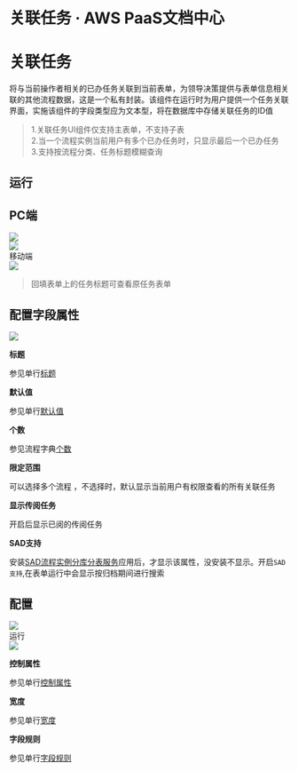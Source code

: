 # 关联任务 · AWS PaaS文档中心

# 关联任务

将与当前操作者相关的已办任务关联到当前表单，为领导决策提供与表单信息相关联的其他流程数据，这是一个私有封装。该组件在运行时为用户提供一个任务关联界面，实施该组件的字段类型应为文本型，将在数据库中存储关联任务的ID值

> 1.关联任务UI组件仅支持主表单，不支持子表  
>  2.当一个流程实例当前用户有多个已办任务时，只显示最后一个已办任务  
>  3.支持按流程分类、任务标题模糊查询

## 运行

PC端  
---  
[![](https://docs.awspaas.com/user-manual/aws-pass-console-user-manual-form-vue-64ga/zj/gltask1_pc.png)](<gltask1_pc.png>)  
[![](https://docs.awspaas.com/user-manual/aws-pass-console-user-manual-form-vue-64ga/zj/gltask2_pc.png)](<gltask2_pc.png>)  
移动端  
[![](https://docs.awspaas.com/user-manual/aws-pass-console-user-manual-form-vue-64ga/zj/gltask_mobile.png)](<gltask_mobile.png>)  
  
> 回填表单上的任务标题可查看原任务表单

## 配置字段属性

[![](https://docs.awspaas.com/user-manual/aws-pass-console-user-manual-form-vue-64ga/zj/gltask1.png)](<gltask1.png>)

**标题**

参见单行[标题](<text.html#title>)

**默认值**

参见单行[默认值](<text.html#mrz>)

**个数**

参见流程字典[个数](<text.html#length>)

**限定范围**

可以选择多个流程 ，不选择时，默认显示当前用户有权限查看的所有关联任务

**显示传阅任务**

开启后显示已阅的传阅任务

**SAD支持**

安装[SAD流程实例分库分表服务](<https://docs.awspaas.com/apps/com.actionsoft.apps.addons.sad/index.html>)应用后，才显示该属性，没安装不显示。开启`SAD支持`,在表单运行中会显示按归档期间进行搜索

配置  
---  
[![](https://docs.awspaas.com/user-manual/aws-pass-console-user-manual-form-vue-64ga/zj/gltask2.png)](<gltask2.png>)  
运行  
[![](https://docs.awspaas.com/user-manual/aws-pass-console-user-manual-form-vue-64ga/zj/gltask2.1.png)](<gltask2.1.png>)  
  
**控制属性**

参见单行[控制属性](<text.html#control>)

**宽度**

参见单行[宽度](<text.html#wigth>)

**字段规则**

参见单行[字段规则](<text.html#zdgz>)